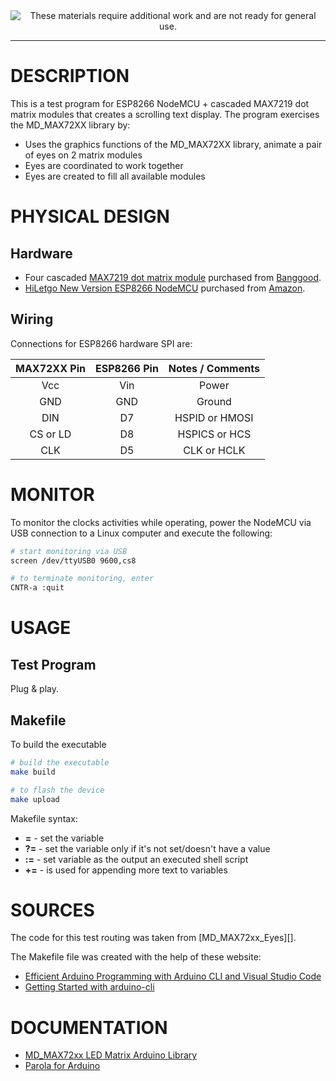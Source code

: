 
<!--
Maintainer:   jeffskinnerbox@yahoo.com / www.jeffskinnerbox.me
Version:      0.1.0
-->

<div align="center">
<img src="http://www.foxbyrd.com/wp-content/uploads/2018/02/file-4.jpg" title="These materials require additional work and are not ready for general use." align="center">
</div>

----

# DESCRIPTION
This is a test program for ESP8266 NodeMCU + cascaded MAX7219 dot matrix modules
that creates a scrolling text display.
The program exercises the MD_MAX72XX library by:

* Uses the graphics functions of the MD_MAX72XX library, animate a pair of eyes on 2 matrix modules
* Eyes are coordinated to work together
* Eyes are created to fill all available modules

# PHYSICAL DESIGN
## Hardware
* Four cascaded [MAX7219 dot matrix module][08] purchased from [Banggood][07].
* [HiLetgo New Version ESP8266 NodeMCU][02] purchased from [Amazon][01].

## Wiring
Connections for ESP8266 hardware SPI are:

|   MAX72XX Pin  | ESP8266 Pin  |     Notes / Comments     |
|:--------------:|:------------:|:------------------------:|
| Vcc            | Vin          | Power                    |
| GND            | GND          | Ground                   |
| DIN            | D7           | HSPID or HMOSI           |
| CS or LD       | D8           | HSPICS or HCS            |
| CLK            | D5           | CLK or HCLK              |

# MONITOR
To monitor the clocks activities while operating, power the NodeMCU via
USB connection to a Linux computer and execute the following:

```bash
# start monitoring via USB
screen /dev/ttyUSB0 9600,cs8

# to terminate monitoring, enter
CNTR-a :quit
```

# USAGE
## Test Program
Plug & play.

## Makefile
To build the executable

```bash
# build the executable
make build

# to flash the device
make upload
```

Makefile syntax:

* **=** - set the variable
* **?=** - set the variable only if it's not set/doesn't have a value
* **:=** - set variable as the output an executed shell script
* **+=** - is used for appending more text to variables

# SOURCES
The code for this test routing was taken from [MD_MAX72xx_Eyes][].

The Makefile file was created with the help of these website:

* [Efficient Arduino Programming with Arduino CLI and Visual Studio Code][03]
* [Getting Started with arduino-cli][04]

# DOCUMENTATION
* [MD_MAX72xx LED Matrix Arduino Library][06]
* [Parola for Arduino][05]



[01]:https://www.amazon.com/gp/product/B010O1G1ES
[02]:https://www.miniarduino.com/hiletgo-new-version-esp8266-nodemcu-lua-cp2102-esp-12e-internet-wifi-development-board-open-source-serial-wireless-module-works-great-with-arduino-ide-micropython/
[03]:https://learn.sparkfun.com/tutorials/efficient-arduino-programming-with-arduino-cli-and-visual-studio-code/all
[04]:https://create.arduino.cc/projecthub/B45i/getting-started-with-arduino-cli-7652a5
[05]:https://majicdesigns.github.io/MD_Parola/
[06]:https://majicdesigns.github.io/MD_MAX72XX/
[07]:https://www.banggood.com/3Pcs-MAX7219-Dot-Matrix-Module-4-in-1-Display-Screen-For-Arduino-p-1230975.html
[08]:https://www.openimpulse.com/blog/products-page/product-category/max7219-led-dot-matrix-module/
[09]:https://github.com/MajicDesigns/MD_MAX72XX/tree/master/examples/MD_MAX72xx_Eyes
